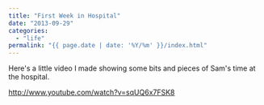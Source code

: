 ```yaml
---
title: "First Week in Hospital"
date: "2013-09-29"
categories: 
  - "life"
permalink: "{{ page.date | date: '%Y/%m' }}/index.html"
---
```


Here's a little video I made showing some bits and pieces of Sam's time at the hospital.

http://www.youtube.com/watch?v=sqUQ6x7FSK8

